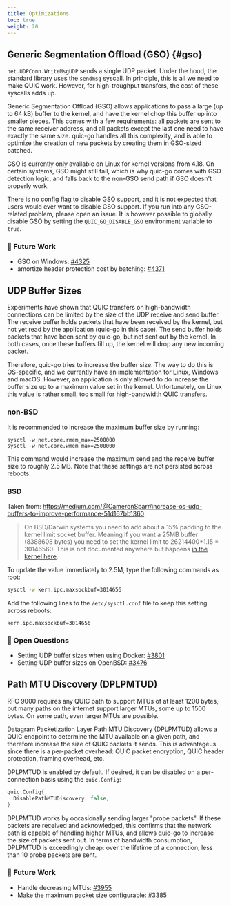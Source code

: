 ```yaml
---
title: Optimizations
toc: true
weight: 20
---
```


## Generic Segmentation Offload (GSO) {#gso}

`net.UDPConn.WriteMsgUDP` sends a single UDP packet. Under the hood, the standard library uses the `sendmsg` syscall. In principle, this is all we need to make QUIC work. However, for high-troughput transfers, the cost of these syscalls adds up.

Generic Segmentation Offload (GSO) allows applications to pass a large (up to 64 kB) buffer to the kernel, and have the kernel chop this buffer up into smaller pieces. This comes with a few requirements: all packets are sent to the same receiver address, and all packets except the last one need to have exactly the same size. quic-go handles all this complexity, and is able to optimize the creation of new packets by creating them in GSO-sized batched.

GSO is currently only available on Linux for kernel versions from 4.18. On certain systems, GSO might still fail, which is why quic-go comes with GSO detection logic, and falls back to the non-GSO send path if GSO doesn't properly work.

There is no config flag to disable GSO support, and it is not expected that users would ever want to disable GSO support. If you run into any GSO-related problem, please open an issue. It is however possible to globally disable GSO by setting the `QUIC_GO_DISABLE_GSO` environment variable to `true`.

### 📝 Future Work

* GSO on Windows: [#4325](https://github.com/quic-go/quic-go/issues/4325)
* amortize header protection cost by batching: [#4371](https://github.com/quic-go/quic-go/issues/4371)

## UDP Buffer Sizes

Experiments have shown that QUIC transfers on high-bandwidth connections can be limited by the size of the UDP receive and send buffer. The receive buffer holds packets that have been received by the kernel, but not yet read by the application (quic-go in this case). The send buffer holds packets that have been sent by quic-go, but not sent out by the kernel. In both cases, once these buffers fill up, the kernel will drop any new incoming packet.

Therefore, quic-go tries to increase the buffer size. The way to do this is OS-specific, and we currently have an implementation for Linux, Windows and macOS. However, an application is only allowed to do increase the buffer size up to a maximum value set in the kernel. Unfortunately, on Linux this value is rather small, too small for high-bandwidth QUIC transfers.

### non-BSD

It is recommended to increase the maximum buffer size by running:
```
sysctl -w net.core.rmem_max=2500000
sysctl -w net.core.wmem_max=2500000
```
This command would increase the maximum send and the receive buffer size to roughly 2.5 MB. Note that these settings are not persisted across reboots.

### BSD

Taken from: https://medium.com/@CameronSparr/increase-os-udp-buffers-to-improve-performance-51d167bb1360

> On BSD/Darwin systems you need to add about a 15% padding to the kernel limit socket buffer. Meaning if you want a 25MB buffer (8388608 bytes) you need to set the kernel limit to 26214400*1.15 = 30146560. This is not documented anywhere but happens [in the kernel here](https://github.com/freebsd/freebsd-src/blob/master/sys/kern/uipc_sockbuf.c#L63-L64).

To update the value immediately to 2.5M, type the following commands as root:
```sh
sysctl -w kern.ipc.maxsockbuf=3014656
```
Add the following lines to the `/etc/sysctl.conf` file to keep this setting across reboots:
```
kern.ipc.maxsockbuf=3014656
```

### 📝 Open Questions

* Setting UDP buffer sizes when using Docker: [#3801](https://github.com/quic-go/quic-go/issues/3801) 
* Setting UDP buffer sizes on OpenBSD: [#3476](https://github.com/quic-go/quic-go/issues/3476)


## Path MTU Discovery (DPLPMTUD)

RFC 9000 requires any QUIC path to support MTUs of at least 1200 bytes, but many paths on the internet support larger MTUs, some up to 1500 bytes. On some path, even larger MTUs are possible.

Datagram Packetization Layer Path MTU Discovery (DPLPMTUD) allows a QUIC endpoint to determine the MTU available on a given path, and therefore increase the size of QUIC packets it sends. This is advantageus since there is a per-packet overhead: QUIC packet encryption, QUIC header protection, framing overhead, etc.

DPLPMTUD is enabled by default. If desired, it can be disabled on a per-connection basis using the `quic.Config`:
```go
quic.Config{
  DisablePathMTUDiscovery: false,
}
```

DPLPMTUD works by occasionally sending larger "probe packets". If these packets are received and acknowledged, this confirms that the network path is capable of handling higher MTUs, and allows quic-go to increase the size of packets sent out. In terms of bandwidth consumption, DPLPMTUD is exceedingly cheap: over the lifetime of a connection, less than 10 probe packets are sent.

### 📝 Future Work

* Handle decreasing MTUs: [#3955](https://github.com/quic-go/quic-go/issues/3955)
* Make the maximum packet size configurable: [#3385](https://github.com/quic-go/quic-go/issues/3385)
